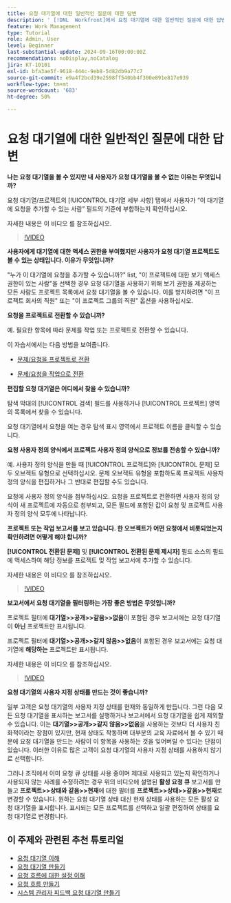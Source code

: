 ```yaml
---
title: 요청 대기열에 대한 일반적인 질문에 대한 답변
description: ' [!DNL  Workfront]에서 요청 대기열에 대한 일반적인 질문에 대한 답변을 얻습니다.'
feature: Work Management
type: Tutorial
role: Admin, User
level: Beginner
last-substantial-update: 2024-09-16T00:00:00Z
recommendations: noDisplay,noCatalog
jira: KT-10101
exl-id: bfa3ae5f-9618-444c-9eb8-5d82db9a77c7
source-git-commit: e9a4f2bcd39e2598ff540bb4f300e891e817e939
workflow-type: tm+mt
source-wordcount: '683'
ht-degree: 50%

---
```


# 요청 대기열에 대한 일반적인 질문에 대한 답변

**나는 요청 대기열을 볼 수 있지만 내 사용자가 요청 대기열을 볼 수 없는 이유는 무엇입니까?**

요청 대기열/프로젝트의 [!UICONTROL 대기열 세부 사항] 탭에서 사용자가 “이 대기열에 요청을 추가할 수 있는 사람” 필드의 기준에 부합하는지 확인하십시오.

자세한 내용은 이 비디오 를 참조하십시오.

>[!VIDEO](https://video.tv.adobe.com/v/3434156/?quality=12&learn=on)

**사용자에게 대기열에 대한 액세스 권한을 부여했지만 사용자가 요청 대기열 프로젝트도 볼 수 있는 상태입니다. 이유가 무엇입니까?**

&quot;누가 이 대기열에 요청을 추가할 수 있습니까?&quot; list, &quot;이 프로젝트에 대한 보기 액세스 권한이 있는 사람&quot;을 선택한 경우 요청 대기열을 사용하기 위해 보기 권한을 제공하는 모든 사람도 프로젝트 목록에서 요청 대기열을 볼 수 있습니다. 이를 방지하려면 &quot;이 프로젝트 회사의 직원&quot; 또는 &quot;이 프로젝트 그룹의 직원&quot; 옵션을 사용하십시오.

**요청을 프로젝트로 전환할 수 있습니까?**

예. 필요한 항목에 따라 문제를 작업 또는 프로젝트로 전환할 수 있습니다.

이 자습서에서는 다음 방법을 보여줍니다.

* [문제/요청을 프로젝트로 전환](/help/manage-work/issues-requests/create-a-project-from-a-request.md)

* [문제/요청을 작업으로 전환](/help/manage-work/issues-requests/convert-issues-to-other-work-items.md)

**편집할 요청 대기열은 어디에서 찾을 수 있습니까?**

탐색 막대의 [!UICONTROL 검색] 필드를 사용하거나 [!UICONTROL 프로젝트] 영역의 목록에서 찾을 수 있습니다.

요청 대기열에서 요청을 여는 경우 탐색 표시 영역에서 프로젝트 이름을 클릭할 수 있습니다.

**요청 사용자 정의 양식에서 프로젝트 사용자 정의 양식으로 정보를 전송할 수 있습니까?**

예. 사용자 정의 양식을 만들 때 [!UICONTROL 프로젝트]와 [!UICONTROL 문제] 모두 오브젝트 유형으로 선택하십시오. 문제 오브젝트 유형을 포함하도록 프로젝트 사용자 정의 양식을 편집하거나 그 반대로 편집할 수도 있습니다.

요청에 사용자 정의 양식을 첨부하십시오. 요청을 프로젝트로 전환하면 사용자 정의 양식이 새 프로젝트에 자동으로 첨부되고, 모든 필드에 포함된 값이 요청 및 프로젝트 사용자 정의 양식 모두에 나타납니다.

**프로젝트 또는 작업 보고서를 보고 있습니다. 한 오브젝트가 어떤 요청에서 비롯되었는지 확인하려면 어떻게 해야 합니까?**

**[!UICONTROL 전환된 문제]** 및 **[!UICONTROL 전환된 문제 제시자]** 필드 소스의 필드에 액세스하여 해당 정보를 프로젝트 및 작업 보고서에 추가할 수 있습니다.

자세한 내용은 이 비디오 를 참조하십시오.

>[!VIDEO](https://video.tv.adobe.com/v/3434176/?quality=12&learn=on)


**보고서에서 요청 대기열을 필터링하는 가장 좋은 방법은 무엇입니까?**

프로젝트 필터에 **대기열>>공개>>같음>>없음**&#x200B;이 포함된 경우 보고서에는 요청 대기열이 **아닌** 프로젝트만 표시됩니다.

프로젝트 필터에 **대기열>>공개>>같지 않음>>없음**&#x200B;이 포함된 경우 보고서에는 요청 대기열에 **해당하는** 프로젝트만 표시됩니다.

자세한 내용은 이 비디오 를 참조하십시오.

>[!VIDEO](https://video.tv.adobe.com/v/3434329/?quality=12&learn=on)

**요청 대기열의 사용자 지정 상태를 만드는 것이 좋습니까?**

일부 고객은 요청 대기열의 사용자 지정 상태를 현재와 동일하게 만듭니다. 그런 다음 모든 요청 대기열을 표시하는 보고서를 실행하거나 보고서에서 요청 대기열을 쉽게 제외할 수 있습니다. 이는 **대기열>>공개>>같지 않음>>없음**&#x200B;을 사용하는 것보다 더 사용자 친화적이라는 장점이 있지만, 현재 상태도 작동하며 대부분의 교육 자료에서 볼 수 있기 때문에 요청 대기열을 만드는 사람이 이 항목을 사용하는 것을 잊어버릴 수 있다는 단점이 있습니다. 이러한 이유로 많은 고객이 요청 대기열의 사용자 지정 상태를 사용하지 않기로 선택합니다.

그러나 조직에서 이미 요청 큐 상태를 사용 중이며 제대로 사용되고 있는지 확인하거나 사용되지 않는 사례를 수정하려는 경우 위의 비디오에 설명된 **활성 요청 큐** 보고서를 만들고 **프로젝트>>상태와 같음>>현재**&#x200B;에 대한 필터를 **프로젝트>>상태>>같음>>현재**&#x200B;로 변경할 수 있습니다. 원하는 요청 대기열 상태 대신 현재 상태를 사용하는 모든 활성 요청 대기열을 표시합니다. 표시되는 모든 프로젝트를 선택하고 일괄 편집하여 상태를 요청 대기열로 변경합니다.

## 이 주제와 관련된 추천 튜토리얼

* [요청 대기열 이해](/help/manage-work/request-queues/understand-request-queues.md)
* [요청 대기열 만들기](/help/manage-work/request-queues/create-a-request-queue.md)
* [요청 흐름에 대한 설정 이해](/help/manage-work/request-queues/understand-settings-for-a-flow-request.md)
* [요청 흐름 만들기](/help/manage-work/request-queues/create-a-request-flow.md)
* [시스템 관리자 피드백 요청 대기열 만들기](/help/manage-work/request-queues/create-a-system-admin-feedback-request-queue.md)
